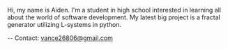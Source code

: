 Hi, my name is Aiden. I'm a student in high school interested in learning all about the world of software development.
My latest big project is a fractal generator utilizing L-systems in python.

--
Contact: vance26806@gmail.com
